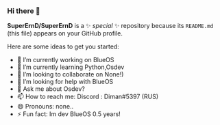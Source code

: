 ### Hi there 👋


**SuperErnD/SuperErnD** is a ✨ _special_ ✨ repository because its `README.md` (this file) appears on your GitHub profile.

Here are some ideas to get you started:

- 🔭 I’m currently working on BlueOS
- 🌱 I’m currently learning Python,Osdev
- 👯 I’m looking to collaborate on None!)
- 🤔 I’m looking for help with BlueOS
- 💬 Ask me about Osdev?
- 📫 How to reach me: Discord : Diman#5397 (RUS)
- 😄 Pronouns: none..
- ⚡ Fun fact: Im dev BlueOS 0.5 years!


